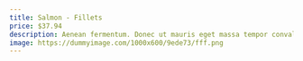 ```yaml
---
title: Salmon - Fillets
price: $37.94
description: Aenean fermentum. Donec ut mauris eget massa tempor convallis. Nulla neque libero, convallis eget, eleifend luctus, ultricies eu, nibh.
image: https://dummyimage.com/1000x600/9ede73/fff.png
---
```

